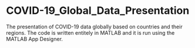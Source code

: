 # COVID-19_Global_Data_Presentation
 The presentation of COVID-19 data globally based on countries and their regions. The code is written entitely in MATLAB and it is run using the MATLAB App Designer.
